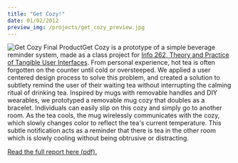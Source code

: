 ```yaml
---
title: "Get Cozy!"
date: 01/02/2012
preview_img: /projects/get_cozy_preview.jpg
---
```


![Get Cozy Final Product](/projects/get_cozy_complete.jpg)Get Cozy is a prototype of a simple beverage reminder system, made as a class project for [Info 262, Theory and Practice of Tangible User Interfaces](http://www.ischool.berkeley.edu/courses/262). From personal experience, hot tea is often forgotten on the counter until cold or oversteeped. We applied a user centered design process to solve this problem, and created a solution to subtlety remind the user of their waiting tea without interrupting the calming ritual of drinking tea. Inspired by mugs with removable handles and DIY wearables, we prototyped a removable mug cozy that doubles as a bracelet. Individuals can easily slip on this cozy and simply go to another room. As the tea cools, the mug wirelessly communicates with the cozy, which slowly changes color to reflect the tea's current temperature. This subtle notification acts as a reminder that there is tea in the other room which is slowly cooling without being obtrusive or distracting.

[Read the full report here (pdf).](https://dl.dropbox.com/u/13747810/Portfolio/GetCozy_final.pdf "Get Cozy")
